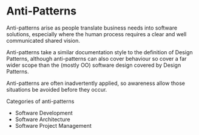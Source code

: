 # Anti-Patterns

Anti-patterns arise as people translate business needs into software solutions, especially where the human process requires a clear and well communicated shared vision.

Anti-patterns take a similar documentation style to the definition of Design Patterns, although anti-patterns can also cover behaviour so cover a far wider scope than the (mostly OO) software design covered by Design Patterns.

Anti-patterns are often inadvertently applied, so awareness allow those situations be avoided before they occur.

Categories of anti-patterns

- Software Development
- Software Architecture
- Software Project Management
